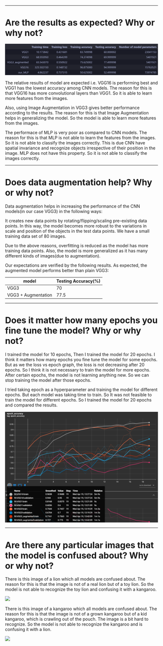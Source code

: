 ___
# Are the results as expected? Why or why not?

<img src="./plots/df.png" />

The relative results of model are expected i.e. VGG16 is performing best and VGG1 has the lowest accuracy among CNN models. The reason for this is that VGG16 has more convolutional layers than VGG1. So it is able to learn more features from the images. 

Also, using Image Augmentation in VGG3 gives better performance according to the results. The reason for this is that Image Augmentation helps in generalizing the model. So the model is able to learn more features from the images.

The performace of MLP is very poor as compared to CNN models. The reason for this is that MLP is not able to learn the features from the images. So it is not able to classify the images correctly. This is due CNN have spatial invariance and recognize objects irrespective of their position in the image. MLP does not have this property. So it is not able to classify the images correctly.

----
# Does data augmentation help? Why or why not?

Data augmentation helps in increasing the performance of the CNN models(in our case VGG3) in the following ways:

It creates new data points by rotating/flipping/scaling pre-existing data points. In this way, the model becomes more robust to the variations in scale and position of the objects in the test data points. 
We have a small training data set of 80 images.

Due to the above reasons, overfitting is reduced as the model has more training data points. Also, the model is more generalized as it has many different kinds of images(due to augmentation). 

Our expectations are verified by the following results. As expected, the augmented model performs better than plain VGG3:

model | Testing Accuracy(%)
--- | ---
VGG3 | 70
VGG3 + Augmentation | 77.5

---
# Does it matter how many epochs you fine tune the model? Why or why not?

I trained the model for 10 epochs, Then I trained the model for 20 epochs.
I think it matters how many epochs you fine tune the model for some epochs. But as we the loss vs epoch graph, the loss is not decreasing after 20 epochs. So I think it is not necessary to train the model for more epochs. After certain epochs, the model is not learning anything new. So we can stop training the model after those epochs.

I tried taking epoch as a hyperparameter and training the model for different epochs. But each model was taking time to train. So It was not feasible to train the model for different epochs. So I trained the model for 20 epochs and compared the results.

<img src="./plots/Accuracy_vs_epoch.png">

---
# Are there any particular images that the model is confused about? Why or why not?

There is this image of a lion which all models are confused about. The reason for this is that the image is not of a real lion but of a toy lion. So the model is not able to recognize the toy lion and confusing it with a kangaroo.

<img src="./images/lion/9.jpg">

There is this image of a kangaroo which all models are confused about. The reason for this is that the image is not of a grown kangaroo but of a kid kangaroo, which is crawling out of the pouch. The image is a bit hard to recognize.
So the model is not able to recognize the kangaroo and is confusing it with a lion.

<img src="./images/kangaroo/23.jpg">